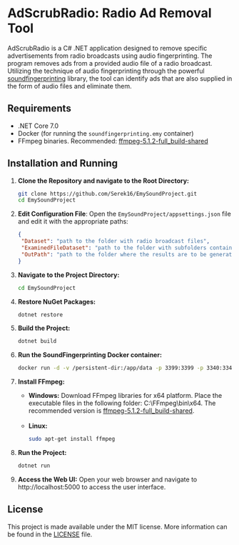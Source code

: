 ﻿# AdScrubRadio: Radio Ad Removal Tool

AdScrubRadio is a C# .NET application designed to remove specific advertisements from
radio broadcasts using audio fingerprinting. The program removes ads from a provided 
audio file of a radio broadcast. Utilizing the technique of audio fingerprinting 
through the powerful [soundfingerprinting](https://github.com/AddictedCS/soundfingerprinting)
library, the tool can identify ads that are also supplied in the form of audio files 
and eliminate them.

## Requirements

- .NET Core 7.0
- Docker (for running the `soundfingerprinting.emy` container)
- FFmpeg binaries. Recommended: [ffmpeg-5.1.2-full_build-shared](https://github.com/GyanD/codexffmpeg/releases/download/5.1.2/ffmpeg-5.1.2-full_build-shared.7z) 

## Installation and Running

1. **Clone the Repository and navigate to the Root Directory:**
   ```bash
   git clone https://github.com/Serek16/EmySoundProject.git
   cd EmySoundProject
   ```

2. **Edit Configuration File**: Open the `EmySoundProject/appsettings.json` file and edit it with the appropriate paths:
   ```json
   {
    "Dataset": "path to the folder with radio broadcast files",
    "ExaminedFileDataset": "path to the folder with subfolders containing ads",
    "OutPath": "path to the folder where the results are to be generated"
   }
   ```

3. **Navigate to the Project Directory:**
   ```bash
   cd EmySoundProject
   ```

4. **Restore NuGet Packages:** 
   ```bash
   dotnet restore
   ```

5. **Build the Project:**
   ```bash
   dotnet build
   ```

6. **Run the SoundFingerprinting Docker container:**
   ```bash
   docker run -d -v /persistent-dir:/app/data -p 3399:3399 -p 3340:3340 addictedcs/soundfingerprinting.emy:latest
   ```

7. **Install FFmpeg:**
   - **Windows:** Download FFmpeg libraries for x64 platform. Place the executable files in the following folder:
   C:\FFmpeg\bin\x64. The recommended version is [ffmpeg-5.1.2-full_build-shared](https://github.com/GyanD/codexffmpeg/releases/download/5.1.2/ffmpeg-5.1.2-full_build-shared.7z).
   </br></br>
   - **Linux:**
      ```bash
      sudo apt-get install ffmpeg
      ```

8. **Run the Project:**
   ```bash
   dotnet run
   ```

9. **Access the Web UI:** Open your web browser and navigate to http://localhost:5000 to access the user interface.


## License

This project is made available under the MIT license. More information can be found in the [LICENSE](LICENSE) file.

